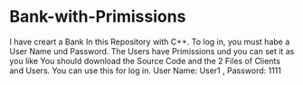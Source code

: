 # Bank-with-Primissions
I have creart a Bank In this Repository with C++. To log in, you must habe a User Name und Password. The Users have Primissions und you can set it as you like 
You should download the Source Code and the 2 Files of Clients and Users.
You can use this for log in. User Name: User1    ,    Password: 1111 

